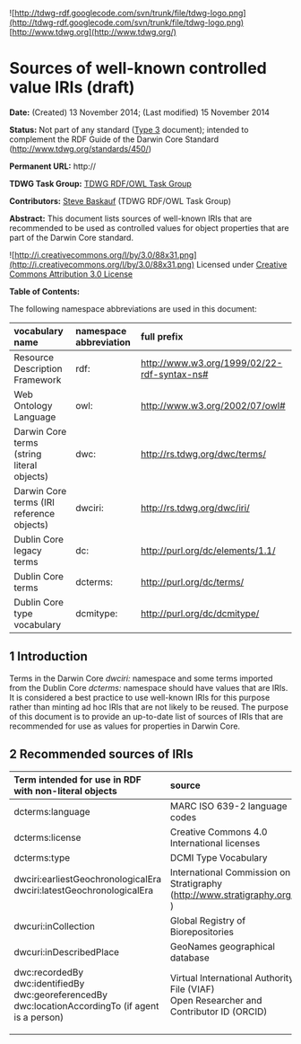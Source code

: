 ![http://tdwg-rdf.googlecode.com/svn/trunk/file/tdwg-logo.png](http://tdwg-rdf.googlecode.com/svn/trunk/file/tdwg-logo.png)  [http://www.tdwg.org](http://www.tdwg.org/)

# Sources of well-known controlled value IRIs (draft) #

**Date:** (Created) 13 November 2014; (Last modified) 15 November 2014

**Status:** Not part of any standard ([Type 3](http://www.tdwg.org/fileadmin/tdwg_std_drafts/tdwg_standards_documentation_specification.html#a_3) document); intended to complement the RDF Guide of the Darwin Core Standard (http://www.tdwg.org/standards/450/)

**Permanent URL:** http://

**TDWG Task Group:** [TDWG RDF/OWL Task Group](http://code.google.com/p/tdwg-rdf/)

**Contributors:** [Steve Baskauf](mailto:steve.baskauf@vanderbilt.edu?subject=RDFguide) (TDWG RDF/OWL Task Group)

**Abstract:** This document lists sources of well-known IRIs that are recommended to be used as controlled values for object properties that are part of the Darwin Core standard.

![http://i.creativecommons.org/l/by/3.0/88x31.png](http://i.creativecommons.org/l/by/3.0/88x31.png) Licensed under [Creative Commons Attribution 3.0 License](http://creativecommons.org/licenses/by/3.0/deed)

**Table of Contents:**


The following namespace abbreviations are used in this document:

|vocabulary name|namespace abbreviation|full prefix|
|:--------------|:---------------------|:----------|
|Resource Description Framework|rdf:                  |http://www.w3.org/1999/02/22-rdf-syntax-ns#|
|Web Ontology Language|owl:                  |http://www.w3.org/2002/07/owl#|
|Darwin Core terms (string literal objects)|dwc:                  |http://rs.tdwg.org/dwc/terms/|
|Darwin Core terms (IRI reference objects)|dwciri:               |http://rs.tdwg.org/dwc/iri/|
|Dublin Core legacy terms|dc:                   |http://purl.org/dc/elements/1.1/|
|Dublin Core terms|dcterms:              |http://purl.org/dc/terms/|
|Dublin Core type vocabulary|dcmitype:             |http://purl.org/dc/dcmitype/|

## 1 Introduction ##
Terms in the Darwin Core _dwciri:_ namespace and some terms imported from the Dublin Core _dcterms:_ namespace should have values that are IRIs.  It is considered a best practice to use well-known IRIs for this purpose rather than minting ad hoc IRIs that are not likely to be reused.  The purpose of this document is to provide an up-to-date list of sources of IRIs that are recommended for use as values for properties in Darwin Core.

## 2 Recommended sources of IRIs ##
| **Term intended for use in RDF with non-literal objects** | **source** | **access URL** |
|:----------------------------------------------------------|:-----------|:---------------|
|dcterms:language                                           |MARC ISO 639-2 language codes|http://id.loc.gov/vocabulary/iso639-2.html|
|dcterms:license                                            |Creative Commons 4.0 International licenses|http://creativecommons.org/licenses/|
|dcterms:type                                               |DCMI Type Vocabulary|http://dublincore.org/documents/dcmi-terms/#H7|
|<dl><dt>dwciri:earliestGeochronologicalEra</dt><dt>dwciri:latestGeochronologicalEra</dt></dl>|International Commission on Stratigraphy (http://www.stratigraphy.org/ )|https://vocabs.ands.org.au/registry/api/resource/downloads/939/isc2018-1.ttl|
|dwcuri:inCollection                                        |Global Registry of Biorepositories|http://grbio.org/|
|dwcuri:inDescribedPlace                                    |GeoNames geographical database|http://www.geonames.org/|
|<dl><dt>dwc:recordedBy</dt><dt>dwc:identifiedBy</dt><dt>dwc:georeferencedBy</dt><dt>dwc:locationAccordingTo (if agent is a person)</dt></dl>|<dl><dt>Virtual International Authority File (VIAF)</dt><dt>Open Researcher and Contributor ID (ORCID)</dt></dl>|<dl><dt><a href='http://viaf.org/'>http://viaf.org/</a></dt><dt><a href='http://orcid.org/'>http://orcid.org/</a></dt></dl>|
